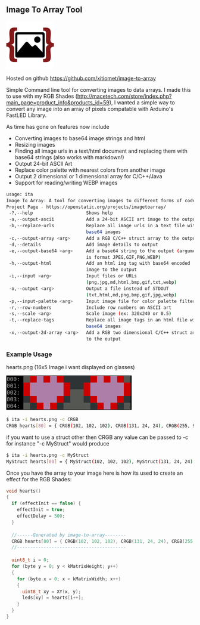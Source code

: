 ## Image To Array Tool ##
![](https://raw.githubusercontent.com/xitiomet/image-to-array/master/src/main/resources/icon128.png)

Hosted on github https://github.com/xitiomet/image-to-array

Simple Command line tool for converting images to data arrays. I made this to use with my RGB Shades (http://macetech.com/store/index.php?main_page=product_info&products_id=59), I wanted a simple way to convert any image into an array of pixels compatable with Arduino's FastLED Library. 

As time has gone on features now include
  * Converting images to base64 image strings and html
  * Resizing images
  * Finding all image urls in a text/html document and replacing them with base64 strings (also works with markdown!)
  * Output 24-bit ASCII Art
  * Replace color palette with nearest colors from another image
  * Output 2 dimensional or 1 dimensional array for C/C++/Java
  * Support for reading/writing WEBP images

```bash
usage: ita
Image To Array: A tool for converting images to different forms of code
Project Page - https://openstatic.org/projects/imagetoarray/
 -?,--help                    Shows help
 -a,--output-ascii            Add a 24-bit ASCII art image to the output
 -b,--replace-urls            Replace all image urls in a text file with
                              base64 images
 -c,--output-array <arg>      Add a RGB C/C++ struct array to the output
 -d,--details                 Add image details to output
 -e,--output-base64 <arg>     Add a base64 string to the output (argument
                              is format JPEG,GIF,PNG,WEBP)
 -h,--output-html             Add an html img tag with base64 encoded
                              image to the output
 -i,--input <arg>             Input files or URLs
                              (png,jpg,md,html,bmp,gif,txt,webp)
 -o,--output <arg>            Output a file instead of STDOUT
                              (txt,html,md,png,bmp,gif,jpg,webp)
 -p,--input-palette <arg>     Input image file for color palette filter
 -r,--row-numbers             Include row numbers on ASCII art
 -s,--scale <arg>             Scale image (ex: 320x240 or 0.5)
 -t,--replace-tags            Replace all image tags in an html file with
                              base64 images
 -x,--output-2d-array <arg>   Add a RGB two dimensional C/C++ struct array
                              to the output
```

### Example Usage ###
hearts.png (16x5 Image i want displayed on glasses)

![](https://raw.githubusercontent.com/xitiomet/image-to-array/master/src/main/resources/hearts2.png)
```bash
$ ita -i hearts.png -c CRGB
CRGB hearts[80] = { CRGB(102, 102, 102), CRGB(131, 24, 24), CRGB(255, 97, 239), CRGB(131, 24, 24), CRGB(255, 97, 239), CRGB(131, 24, 24), CRGB(0, 0, 0), CRGB(0, 0, 0), CRGB(0, 0, 0), CRGB(0, 0, 0), CRGB(131, 24, 24), CRGB(255, 97, 239), CRGB(131, 24, 24), CRGB(255, 97, 239), CRGB(131, 24, 24), CRGB(93, 93, 93), CRGB(131, 24, 24), CRGB(255, 97, 239), CRGB(255, 97, 239), CRGB(255, 97, 239), CRGB(255, 97, 239), CRGB(255, 97, 239), CRGB(131, 24, 24), CRGB(0, 0, 0), CRGB(0, 0, 0), CRGB(131, 24, 24), CRGB(255, 97, 239), CRGB(255, 97, 239), CRGB(255, 97, 239), CRGB(255, 97, 239), CRGB(255, 97, 239), CRGB(131, 24, 24), CRGB(131, 24, 24), CRGB(255, 97, 239), CRGB(255, 97, 239), CRGB(255, 97, 239), CRGB(255, 97, 239), CRGB(255, 97, 239), CRGB(131, 24, 24), CRGB(96, 96, 96), CRGB(96, 96, 96), CRGB(131, 24, 24), CRGB(255, 97, 239), CRGB(255, 97, 239), CRGB(255, 97, 239), CRGB(255, 97, 239), CRGB(255, 97, 239), CRGB(131, 24, 24), CRGB(0, 0, 0), CRGB(131, 24, 24), CRGB(254, 93, 225), CRGB(255, 97, 239), CRGB(255, 97, 239), CRGB(131, 24, 24), CRGB(0, 0, 0), CRGB(113, 113, 113), CRGB(113, 113, 113), CRGB(0, 0, 0), CRGB(131, 24, 24), CRGB(255, 97, 239), CRGB(255, 97, 239), CRGB(255, 97, 239), CRGB(131, 24, 24), CRGB(0, 0, 0), CRGB(93, 93, 93), CRGB(0, 0, 0), CRGB(131, 24, 24), CRGB(255, 97, 239), CRGB(131, 24, 24), CRGB(0, 0, 0), CRGB(104, 104, 104), CRGB(123, 123, 123), CRGB(123, 123, 123), CRGB(104, 104, 104), CRGB(0, 0, 0), CRGB(131, 24, 24), CRGB(255, 97, 239), CRGB(131, 24, 24), CRGB(0, 0, 0), CRGB(89, 89, 89) };
```
if you want to use a struct other then CRGB any value can be passed to -c for instance "-c MyStruct" would produce

```bash
$ ita -i hearts.png -c MyStruct
MyStruct hearts[80] = { MyStruct(102, 102, 102), MyStruct(131, 24, 24), MyStruct(255, 97, 239), MyStruct(131, 24, 24), MyStruct(255, 97, 239), MyStruct(131, 24, 24), MyStruct(0, 0, 0), MyStruct(0, 0, 0), MyStruct(0, 0, 0), MyStruct(0, 0, 0), MyStruct(131, 24, 24), MyStruct(255, 97, 239), MyStruct(131, 24, 24), MyStruct(255, 97, 239), MyStruct(131, 24, 24), MyStruct(93, 93, 93), MyStruct(131, 24, 24), MyStruct(255, 97, 239), MyStruct(255, 97, 239), MyStruct(255, 97, 239), MyStruct(255, 97, 239), MyStruct(255, 97, 239), MyStruct(131, 24, 24), MyStruct(0, 0, 0), MyStruct(0, 0, 0), MyStruct(131, 24, 24), MyStruct(255, 97, 239), MyStruct(255, 97, 239), MyStruct(255, 97, 239), MyStruct(255, 97, 239), MyStruct(255, 97, 239), MyStruct(131, 24, 24), MyStruct(131, 24, 24), MyStruct(255, 97, 239), MyStruct(255, 97, 239), MyStruct(255, 97, 239), MyStruct(255, 97, 239), MyStruct(255, 97, 239), MyStruct(131, 24, 24), MyStruct(96, 96, 96), MyStruct(96, 96, 96), MyStruct(131, 24, 24), MyStruct(255, 97, 239), MyStruct(255, 97, 239), MyStruct(255, 97, 239), MyStruct(255, 97, 239), MyStruct(255, 97, 239), MyStruct(131, 24, 24), MyStruct(0, 0, 0), MyStruct(131, 24, 24), MyStruct(254, 93, 225), MyStruct(255, 97, 239), MyStruct(255, 97, 239), MyStruct(131, 24, 24), MyStruct(0, 0, 0), MyStruct(113, 113, 113), MyStruct(113, 113, 113), MyStruct(0, 0, 0), MyStruct(131, 24, 24), MyStruct(255, 97, 239), MyStruct(255, 97, 239), MyStruct(255, 97, 239), MyStruct(131, 24, 24), MyStruct(0, 0, 0), MyStruct(93, 93, 93), MyStruct(0, 0, 0), MyStruct(131, 24, 24), MyStruct(255, 97, 239), MyStruct(131, 24, 24), MyStruct(0, 0, 0), MyStruct(104, 104, 104), MyStruct(123, 123, 123), MyStruct(123, 123, 123), MyStruct(104, 104, 104), MyStruct(0, 0, 0), MyStruct(131, 24, 24), MyStruct(255, 97, 239), MyStruct(131, 24, 24), MyStruct(0, 0, 0), MyStruct(89, 89, 89) };
```

Once you have the array to your image here is how its used to create an effect for the RGB Shades:
```c
void hearts()
{
  if (effectInit == false) {
    effectInit = true;
    effectDelay = 500;
  }

  //------Generated by image-to-array--------
  CRGB hearts[80] = { CRGB(102, 102, 102), CRGB(131, 24, 24), CRGB(255, 97, 239), CRGB(131, 24, 24), CRGB(255, 97, 239), CRGB(131, 24, 24), CRGB(0, 0, 0), CRGB(0, 0, 0), CRGB(0, 0, 0), CRGB(0, 0, 0), CRGB(131, 24, 24), CRGB(255, 97, 239), CRGB(131, 24, 24), CRGB(255, 97, 239), CRGB(131, 24, 24), CRGB(93, 93, 93), CRGB(131, 24, 24), CRGB(255, 97, 239), CRGB(255, 97, 239), CRGB(255, 97, 239), CRGB(255, 97, 239), CRGB(255, 97, 239), CRGB(131, 24, 24), CRGB(0, 0, 0), CRGB(0, 0, 0), CRGB(131, 24, 24), CRGB(255, 97, 239), CRGB(255, 97, 239), CRGB(255, 97, 239), CRGB(255, 97, 239), CRGB(255, 97, 239), CRGB(131, 24, 24), CRGB(131, 24, 24), CRGB(255, 97, 239), CRGB(255, 97, 239), CRGB(255, 97, 239), CRGB(255, 97, 239), CRGB(255, 97, 239), CRGB(131, 24, 24), CRGB(96, 96, 96), CRGB(96, 96, 96), CRGB(131, 24, 24), CRGB(255, 97, 239), CRGB(255, 97, 239), CRGB(255, 97, 239), CRGB(255, 97, 239), CRGB(255, 97, 239), CRGB(131, 24, 24), CRGB(0, 0, 0), CRGB(131, 24, 24), CRGB(254, 93, 225), CRGB(255, 97, 239), CRGB(255, 97, 239), CRGB(131, 24, 24), CRGB(0, 0, 0), CRGB(113, 113, 113), CRGB(113, 113, 113), CRGB(0, 0, 0), CRGB(131, 24, 24), CRGB(255, 97, 239), CRGB(255, 97, 239), CRGB(255, 97, 239), CRGB(131, 24, 24), CRGB(0, 0, 0), CRGB(93, 93, 93), CRGB(0, 0, 0), CRGB(131, 24, 24), CRGB(255, 97, 239), CRGB(131, 24, 24), CRGB(0, 0, 0), CRGB(104, 104, 104), CRGB(123, 123, 123), CRGB(123, 123, 123), CRGB(104, 104, 104), CRGB(0, 0, 0), CRGB(131, 24, 24), CRGB(255, 97, 239), CRGB(131, 24, 24), CRGB(0, 0, 0), CRGB(89, 89, 89) };
  //-----------------------------------------
  
  uint8_t i = 0;
  for (byte y = 0; y < kMatrixHeight; y++)
  {
    for (byte x = 0; x < kMatrixWidth; x++)
    {
      uint8_t xy = XY(x, y);
      leds[xy] = hearts[i++];
    }
  }
}

```
